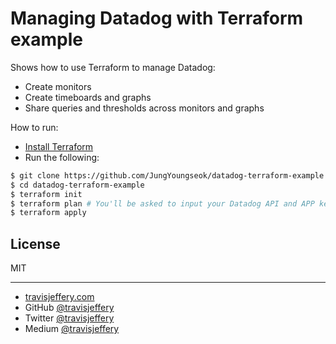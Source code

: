 # Managing Datadog with Terraform example

Shows how to use Terraform to manage Datadog:

- Create monitors
- Create timeboards and graphs
- Share queries and thresholds across monitors and graphs

How to run:

- [Install Terraform](https://www.terraform.io/downloads.html)
- Run the following:

``` sh
$ git clone https://github.com/JungYoungseok/datadog-terraform-example
$ cd datadog-terraform-example
$ terraform init
$ terraform plan # You'll be asked to input your Datadog API and APP keys
$ terraform apply
```

## License

MIT

--- 

- [travisjeffery.com](http://travisjeffery.com)
- GitHub [@travisjeffery](https://github.com/travisjeffery)
- Twitter [@travisjeffery](https://twitter.com/travisjeffery)
- Medium [@travisjeffery](https://medium.com/@travisjeffery)

